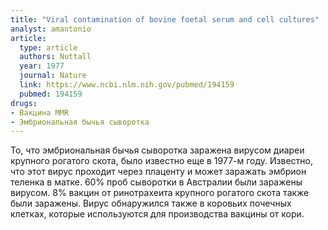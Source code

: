 ```yaml
---
title: "Viral contamination of bovine foetal serum and cell cultures"
analyst: amantonio
article:
  type: article
  authors: Nuttall
  year: 1977
  journal: Nature
  link: https://www.ncbi.nlm.nih.gov/pubmed/194159
  pubmed: 194159
drugs:
- Вакцина MMR
- Эмбриональная бычья сыворотка
---
```


То, что эмбриональная бычья сыворотка заражена вирусом диареи крупного рогатого скота, было известно еще в 1977-м году. Известно, что этот вирус проходит через плаценту и может заражать эмбрион теленка в матке. 60% проб сыворотки в Австралии были заражены вирусом. 8% вакцин от ринотрахеита крупного рогатого скота также были заражены.
Вирус обнаружился также в коровьих почечных клетках, которые используются для производства вакцины от кори.
